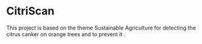 # CitriScan
This project is based on the theme Sustainable Agriculture for detecting the citrus canker on orange trees and to prevent it .
